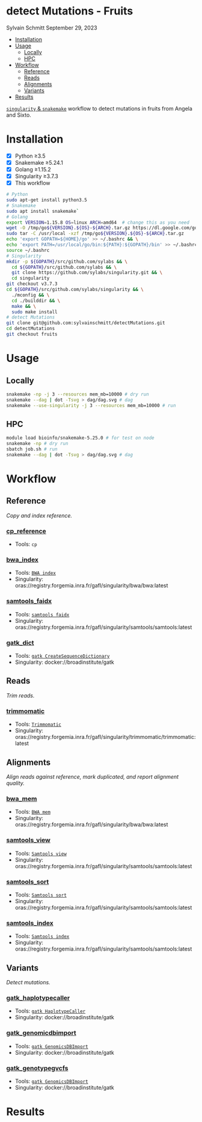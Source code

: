 detect Mutations - Fruits
================
Sylvain Schmitt
September 29, 2023

- [Installation](#installation)
- [Usage](#usage)
  - [Locally](#locally)
  - [HPC](#hpc)
- [Workflow](#workflow)
  - [Reference](#reference)
  - [Reads](#reads)
  - [Alignments](#alignments)
  - [Variants](#variants)
- [Results](#results)

[`singularity` &
`snakemake`](https://github.com/sylvainschmitt/snakemake_singularity)
workflow to detect mutations in fruits from Angela and Sixto.

# Installation

- [x] Python ≥3.5
- [x] Snakemake ≥5.24.1
- [x] Golang ≥1.15.2
- [x] Singularity ≥3.7.3
- [x] This workflow

``` bash
# Python
sudo apt-get install python3.5
# Snakemake
sudo apt install snakemake`
# Golang
export VERSION=1.15.8 OS=linux ARCH=amd64  # change this as you need
wget -O /tmp/go${VERSION}.${OS}-${ARCH}.tar.gz https://dl.google.com/go/go${VERSION}.${OS}-${ARCH}.tar.gz && \
sudo tar -C /usr/local -xzf /tmp/go${VERSION}.${OS}-${ARCH}.tar.gz
echo 'export GOPATH=${HOME}/go' >> ~/.bashrc && \
echo 'export PATH=/usr/local/go/bin:${PATH}:${GOPATH}/bin' >> ~/.bashrc && \
source ~/.bashrc
# Singularity
mkdir -p ${GOPATH}/src/github.com/sylabs && \
  cd ${GOPATH}/src/github.com/sylabs && \
  git clone https://github.com/sylabs/singularity.git && \
  cd singularity
git checkout v3.7.3
cd ${GOPATH}/src/github.com/sylabs/singularity && \
  ./mconfig && \
  cd ./builddir && \
  make && \
  sudo make install
# detect Mutations
git clone git@github.com:sylvainschmitt/detectMutations.git
cd detectMutations
git checkout fruits
```

# Usage

## Locally

``` bash
snakemake -np -j 3 --resources mem_mb=10000 # dry run
snakemake --dag | dot -Tsvg > dag/dag.svg # dag
snakemake --use-singularity -j 3 --resources mem_mb=10000 # run
```

## HPC

``` bash
module load bioinfo/snakemake-5.25.0 # for test on node
snakemake -np # dry run
sbatch job.sh # run
snakemake --dag | dot -Tsvg > dag/dag.svg # dag
```

# Workflow

## Reference

*Copy and index reference.*

### [cp_reference](https://github.com/sylvainschmitt/detectMutations/blob/fruits/rules/cp_reference.py)

- Tools: `cp`

### [bwa_index](https://github.com/sylvainschmitt/detectMutations/blob/fruits/rules/bwa_index.py)

- Tools: [`BWA index`](http://bio-bwa.sourceforge.net/bwa.shtml)
- Singularity:
  oras://registry.forgemia.inra.fr/gafl/singularity/bwa/bwa:latest

### [samtools_faidx](https://github.com/sylvainschmitt/detectMutations/blob/fruits/rules/samtools_faidx.py)

- Tools:
  [`samtools faidx`](http://www.htslib.org/doc/samtools-faidx.html)
- Singularity:
  oras://registry.forgemia.inra.fr/gafl/singularity/samtools/samtools:latest

### [gatk_dict](https://github.com/sylvainschmitt/detectMutations/blob/fruits/rules/gatk_dict.py)

- Tools:
  [`gatk CreateSequenceDictionary`](https://gatk.broadinstitute.org/hc/en-us/articles/360037422891-CreateSequenceDictionary-Picard-)
- Singularity: docker://broadinstitute/gatk

## Reads

*Trim reads.*

### [trimmomatic](https://github.com/sylvainschmitt/detectMutations/blob/fruits/rules/trimmomatic.py)

- Tools:
  [`Trimmomatic`](http://www.usadellab.org/cms/uploads/supplementary/Trimmomatic/TrimmomaticManual_V0.32.pdf)
- Singularity:
  oras://registry.forgemia.inra.fr/gafl/singularity/trimmomatic/trimmomatic:latest

## Alignments

*Align reads against reference, mark duplicated, and report alignment
quality.*

### [bwa_mem](https://github.com/sylvainschmitt/detectMutations/blob/fruits/rules/bwa_mem.py)

- Tools: [`BWA mem`](http://bio-bwa.sourceforge.net/bwa.shtml)
- Singularity:
  oras://registry.forgemia.inra.fr/gafl/singularity/bwa/bwa:latest

### [samtools_view](https://github.com/sylvainschmitt/detectMutations/blob/fruits/rules/samtools_view.py)

- Tools: [`Samtools view`](http://www.htslib.org/doc/samtools-view.html)
- Singularity:
  oras://registry.forgemia.inra.fr/gafl/singularity/samtools/samtools:latest

### [samtools_sort](https://github.com/sylvainschmitt/detectMutations/blob/fruits/rules/samtools_sort.py)

- Tools: [`Samtools sort`](http://www.htslib.org/doc/samtools-sort.html)
- Singularity:
  oras://registry.forgemia.inra.fr/gafl/singularity/samtools/samtools:latest

### [samtools_index](https://github.com/sylvainschmitt/detectMutations/blob/fruits/rules/samtools_index.py)

- Tools:
  [`Samtools index`](http://www.htslib.org/doc/samtools-index.html)
- Singularity:
  oras://registry.forgemia.inra.fr/gafl/singularity/samtools/samtools:latest

## Variants

*Detect mutations.*

### [gatk_haplotypecaller](https://github.com/sylvainschmitt/detectMutations/blob/fruits/rules/gatk_haplotypecaller.py)

- Tools:
  [`gatk HaplotypeCaller`](https://gatk.broadinstitute.org/hc/en-us/articles/360037052812-MarkDuplicates-Picard-)
- Singularity: docker://broadinstitute/gatk

### [gatk_genomicdbimport](https://github.com/sylvainschmitt/detectMutations/blob/fruits/rules/gatk_genomicdbimport.py)

- Tools:
  [`gatk GenomicsDBImport`](https://gatk.broadinstitute.org/hc/en-us/articles/360037052812-MarkDuplicates-Picard-)
- Singularity: docker://broadinstitute/gatk

### [gatk_genotypegvcfs](https://github.com/sylvainschmitt/detectMutations/blob/fruits/rules/ggatk_genotypegvcfs.py)

- Tools:
  [`gatk GenomicsDBImport`](https://gatk.broadinstitute.org/hc/en-us/articles/360037052812-MarkDuplicates-Picard-)
- Singularity: docker://broadinstitute/gatk

# Results
